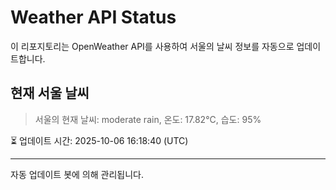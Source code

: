 
# Weather API Status

이 리포지토리는 OpenWeather API를 사용하여 서울의 날씨 정보를 자동으로 업데이트합니다.

## 현재 서울 날씨
> 서울의 현재 날씨: moderate rain, 온도: 17.82°C, 습도: 95%

⏳ 업데이트 시간: 2025-10-06 16:18:40 (UTC)

---
자동 업데이트 봇에 의해 관리됩니다.
